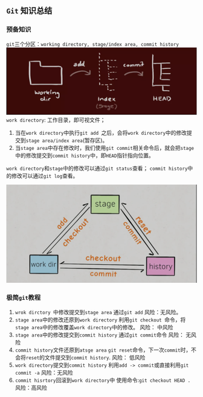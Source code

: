 ## `Git` 知识总结
### 预备知识
`git`三个分区：`working directory, stage/index area, commit history`
![git目录](./images/git目录.png)
`work directory`: 工作目录，即可视文件；
1. 当在`work directory`中执行`git add `之后，会将`work directory`中的修改提交到`stage area/index area`(暂存区)。
2. 当`stage area`中存在修改时，我们使用`git commit`相关命令后，就会把`stage`中的修改提交到`commit history`中，即`HEAD`指针指向位置。

`work directory`和`stage`中的修改可以通过`git status`查看；
`commit history`中的修改可以通过`git log`查看。

![git状态转移](./images/git状态转移.png)
### 极简`git`教程
1. `wrok dirctory `中修改提交到`stage area`
   通过`git add`
   风险：无风险。
2. `stage area`中的修改还原到`work directory`
   利用`git checkout `命令，将`stage area`中的修改覆盖`work directory`中的修改。
   风险： 中风险
3. `stage area`中的修改提交到`commit history`
   通过`git commit`命令
   风险： 无风险
4. `commit history`文件还原到`atsge area`
   `git reset`命令，下一次`commit`时，不会将`reset`的文件提交到`commit history`.
   风险： 低风险
5. `work directory`提交到`commit history`
   利用`add -> commit`或直接利用`git commit -a`
   风险：无风险
6. `commit hisrtory`回滚到`work directory`中
   使用命令:`git checkout HEAD .`
   风险：高风险




